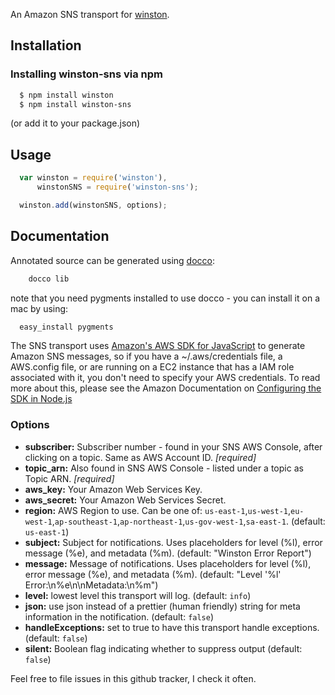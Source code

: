 An Amazon SNS transport for [winston][0].

## Installation

### Installing winston-sns via npm

``` sh
  $ npm install winston
  $ npm install winston-sns
```
(or add it to your package.json)

## Usage
``` js
  var winston = require('winston'),
      winstonSNS = require('winston-sns');

  winston.add(winstonSNS, options);
```

## Documentation

Annotated source can be generated using [docco](https://github.com/jashkenas/docco):
``` sh
	docco lib
```
note that you need pygments installed to use docco - you can install it on a mac by using:
``` sh
  easy_install pygments
```

The SNS transport uses [Amazon's AWS SDK for JavaScript](https://www.npmjs.com/package/aws-sdk) to generate Amazon SNS messages, so if you have a ~/.aws/credentials file, a AWS.config file, or are running on a EC2 instance that has a IAM role associated with it, you don't need to specify your AWS credentials. To read more about this, please see the Amazon Documentation on [Configuring the SDK in Node.js](http://docs.aws.amazon.com/AWSJavaScriptSDK/guide/node-configuring.html)

### Options
* __subscriber:__ Subscriber number - found in your SNS AWS Console, after clicking on a topic. Same as AWS Account ID. *[required]*
* __topic_arn:__ Also found in SNS AWS Console - listed under a topic as Topic ARN. *[required]*
* __aws_key:__ Your Amazon Web Services Key.
* __aws_secret:__ Your Amazon Web Services Secret.
* __region:__ AWS Region to use. Can be one of: `us-east-1`,`us-west-1`,`eu-west-1`,`ap-southeast-1`,`ap-northeast-1`,`us-gov-west-1`,`sa-east-1`. (default: `us-east-1`)
* __subject:__ Subject for notifications. Uses placeholders for level (%l), error message (%e), and metadata (%m). (default: "Winston Error Report")
* __message:__ Message of notifications. Uses placeholders for level (%l), error message (%e), and metadata (%m). (default: "Level '%l' Error:\n%e\n\nMetadata:\n%m")
* __level:__ lowest level this transport will log. (default: `info`)
* __json:__ use json instead of a prettier (human friendly) string for meta information in the notification. (default: `false`)
* __handleExceptions:__ set to true to have this transport handle exceptions. (default: `false`)
* __silent:__ Boolean flag indicating whether to suppress output (default: `false`)


Feel free to file issues in this github tracker, I check it often.

[0]: https://github.com/flatiron/winston
